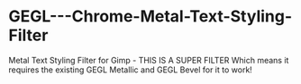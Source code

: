 # GEGL---Chrome-Metal-Text-Styling-Filter
Metal Text Styling Filter for Gimp - THIS IS A SUPER FILTER Which means it requires the existing GEGL Metallic and GEGL Bevel for it to work!
